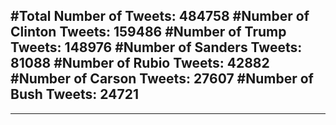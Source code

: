 #Total Number of Tweets: 484758 
#Number of Clinton Tweets: 159486
#Number of Trump Tweets: 148976
#Number of Sanders Tweets: 81088
#Number of Rubio Tweets: 42882
#Number of Carson Tweets: 27607
#Number of Bush Tweets: 24721
---
---
